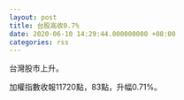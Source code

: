 ```yaml
---
layout: post
title: 台股高收0.7%
date: 2020-06-10 14:29:44.000000000 +08:00
categories: rss
---
```


台灣股市上升。

加權指數收報11720點，83點，升幅0.71%。
